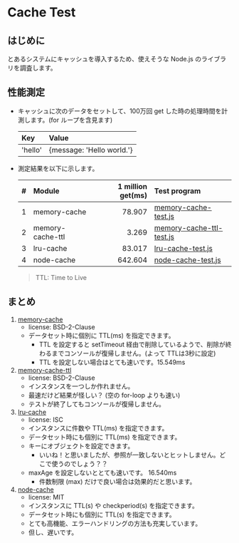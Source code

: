 # Cache Test
## はじめに
とあるシステムにキャッシュを導入するため、使えそうな Node.js のライブラリを調査します。

## 性能測定
* キャッシュに次のデータをセットして、100万回 get した時の処理時間を計測します。(for ループを含見ます)

    | Key     | Value                     |
    |:--------|:--------------------------|
    | 'hello' | {message: 'Hello world.'} |

* 測定結果を以下に示します。

    | # | Module           | 1 million get(ms) | Test program                                         |
    |--:|:-----------------|------------------:|:-----------------------------------------------------|
    | 1 | memory-cache     | 78.907            | [memory-cache-test.js](memory-cache-test.js)         |
    | 2 | memory-cache-ttl | 3.269             | [memory-cache-ttl-test.js](memory-cache-ttl-test.js) |
    | 3 | lru-cache        | 83.017            | [lru-cache-test.js](lru-cache-test.js)               |
    | 4 | node-cache       | 642.604           | [node-cache-test.js](node-cache-test.js)             |

    > TTL: Time to Live

## まとめ
1. [memory-cache](https://www.npmjs.com/package/memory-cache)
    - license: BSD-2-Clause
    - データセット時に個別に TTL(ms) を指定できます。
        - TTL を設定すると setTimeout 経由で削除しているようで、削除が終わるまでコンソールが復帰しません。(よって TTLは3秒に設定)
        - TTL を設定しない場合はとても速いです。15.549ms
1. [memory-cache-ttl](https://www.npmjs.com/package/memory-cache-ttl)
    - license: BSD-2-Clause
    - インスタンスを一つしか作れません。
    - 最速だけど結果が怪しい？ (空の for-loop よりも速い)
    - テストが終了してもコンソールが復帰しません。
1. [lru-cache](https://www.npmjs.com/package/lru-cache)
    - license: ISC
    - インスタンスに件数や TTL(ms) を指定できます。
    - データセット時にも個別に TTL(ms) を指定できます。
    - キーにオブジェクトを設定できます。
        - いいね！と思いましたが、参照が一致しないとヒットしません。どこで使うのでしょう？？
    - maxAge を設定しないととても速いです。 16.540ms
        - 件数制限 (max) だけで良い場合は効果的だと思います。
1. [node-cache](https://www.npmjs.com/package/node-cache)
    - license: MIT
    - インスタンスに TTL(s) や checkperiod(s) を指定できます。
    - データセット時にも個別に TTL(s) を指定できます。
    - とても高機能、エラーハンドリングの方法も充実しています。
    - 但し、遅いです。